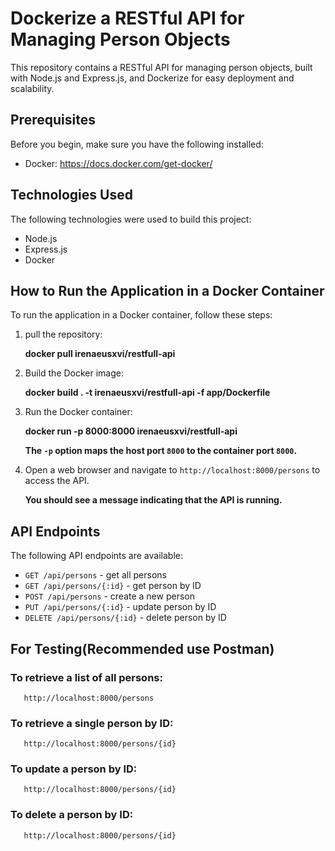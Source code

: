 # Dockerize a RESTful API for Managing Person Objects

This repository contains a RESTful API for managing person objects, built with Node.js and Express.js, and Dockerize for easy deployment and scalability.



## Prerequisites
   Before you begin, make sure you have the following installed:

* Docker: https://docs.docker.com/get-docker/

## Technologies Used

The following technologies were used to build this project:

- Node.js
- Express.js
- Docker

## How to Run the Application in a Docker Container

To run the application in a Docker container, follow these steps:

1. pull the repository:

    **docker pull irenaeusxvi/restfull-api** 




2. Build the Docker image:

   **docker build . -t irenaeusxvi/restfull-api -f app/Dockerfile**


3. Run the Docker container:

    **docker run -p 8000:8000 irenaeusxvi/restfull-api**


    **The `-p` option maps the host port `8000` to the container port `8000`.**

4. Open a web browser and navigate to `http://localhost:8000/persons` to access the API.

   **You should see a message indicating that the API is running.**

## API Endpoints

The following API endpoints are available:

- `GET /api/persons` - get all persons
- `GET /api/persons/{:id}` - get person by ID
- `POST /api/persons` - create a new person
- `PUT /api/persons/{:id}` - update person by ID
- `DELETE /api/persons/{:id}` - delete person by ID




## For Testing(Recommended use Postman)


   ### To retrieve a list of all persons:

       http://localhost:8000/persons

   ### To retrieve a single person by ID:

       http://localhost:8000/persons/{id}

   ### To update a person by ID:

       http://localhost:8000/persons/{id}

   ### To delete a person by ID:

       http://localhost:8000/persons/{id}




